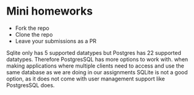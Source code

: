 # Mini homeworks

- Fork the repo
- Clone the repo
- Leave your submissions as a PR

Sqlite only has 5 supported datatypes but Postgres has 22 supported datatypes. Therefore PostgresSQL has more options to work with. when making applications where multiple clients need to access and use the same database as we are doing in our assignments SQLite is not a good option, as it does not come with user management support like PostgresSQL does.

